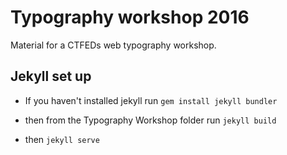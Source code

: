 # Typography workshop 2016

Material for a CTFEDs web typography workshop.


## Jekyll set up

- If you haven't installed jekyll run `gem install jekyll bundler`

- then from the Typography Workshop folder run `jekyll build`

- then `jekyll serve`